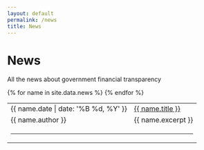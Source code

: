 ```yaml
---
layout: default
permalink: /news
title: News
---
```


# News
All the news about government financial transparency

<table>
    {% for name in site.data.news %}
      <tr>
            <td class="tablecolumn largetablecolumn">{{ name.date | date: '%B %d, %Y' }}</td>
            <td><a href="{{ name.source }}">{{ name.title }}</a></td>
      <tr>
            <td class="tablecolumn largetablecolumn">{{ name.author }}</td>
            <td>{{ name.excerpt }}</td>
      </tr>
      <tr><td colspan="2"><hr></td></tr>
    {% endfor %}

